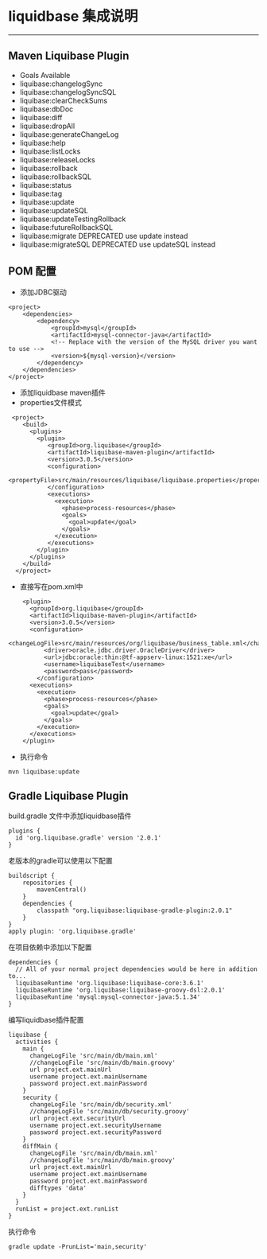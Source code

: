 # liquidbase 集成说明

--------

## Maven Liquibase Plugin

- Goals Available
 - liquibase:changelogSync
 - liquibase:changelogSyncSQL
 - liquibase:clearCheckSums
 - liquibase:dbDoc
 - liquibase:diff
 - liquibase:dropAll
 - liquibase:generateChangeLog
 - liquibase:help
 - liquibase:listLocks
 - liquibase:releaseLocks
 - liquibase:rollback
 - liquibase:rollbackSQL
 - liquibase:status
 - liquibase:tag
 - liquibase:update
 - liquibase:updateSQL
 - liquibase:updateTestingRollback
 - liquibase:futureRollbackSQL
 - liquibase:migrate DEPRECATED use update instead
 - liquibase:migrateSQL DEPRECATED use updateSQL instead

## POM 配置

- 添加JDBC驱动
```
<project>
    <dependencies>
        <dependency>
            <groupId>mysql</groupId>
            <artifactId>mysql-connector-java</artifactId>
            <!-- Replace with the version of the MySQL driver you want to use -->
            <version>${mysql-version}</version>
        </dependency>
    </dependencies>
</project>
```

- 添加liquidbase maven插件
 - properties文件模式 
```
 <project>
    <build>
      <plugins>
		<plugin>
		   <groupId>org.liquibase</groupId>
		   <artifactId>liquibase-maven-plugin</artifactId>
		   <version>3.0.5</version>
		   <configuration>                  
			  <propertyFile>src/main/resources/liquibase/liquibase.properties</propertyFile>
		   </configuration>                
		   <executions>
			 <execution>
			   <phase>process-resources</phase>                                                                  
			   <goals>
				 <goal>update</goal>
			   </goals>
			 </execution>
		   </executions>
		</plugin> 	
      </plugins>
    </build>
  </project>
```
 - 直接写在pom.xml中
```
    <plugin>
      <groupId>org.liquibase</groupId>
      <artifactId>liquibase-maven-plugin</artifactId>
      <version>3.0.5</version>
      <configuration>
        <changeLogFile>src/main/resources/org/liquibase/business_table.xml</changeLogFile>
          <driver>oracle.jdbc.driver.OracleDriver</driver>
          <url>jdbc:oracle:thin:@tf-appserv-linux:1521:xe</url>
          <username>liquibaseTest</username>
          <password>pass</password>
        </configuration>
      <executions>
        <execution>
          <phase>process-resources</phase>
          <goals>
            <goal>update</goal>
          </goals>
        </execution>
      </executions>
    </plugin>
```

- 执行命令
```
mvn liquibase:update
```

## Gradle Liquibase Plugin

build.gradle 文件中添加liquidbase插件
```
plugins {
  id 'org.liquibase.gradle' version '2.0.1'
}
```
老版本的gradle可以使用以下配置
```
buildscript {
    repositories {
        mavenCentral()
    }
    dependencies {
        classpath "org.liquibase:liquibase-gradle-plugin:2.0.1"
    }
}
apply plugin: 'org.liquibase.gradle'
```
在项目依赖中添加以下配置
```
dependencies {
  // All of your normal project dependencies would be here in addition to...
  liquibaseRuntime 'org.liquibase:liquibase-core:3.6.1'
  liquibaseRuntime 'org.liquibase:liquibase-groovy-dsl:2.0.1'
  liquibaseRuntime 'mysql:mysql-connector-java:5.1.34'
}
```
编写liquidbase插件配置
```
liquibase {
  activities {
    main {
      changeLogFile 'src/main/db/main.xml'
	  //changeLogFile 'src/main/db/main.groovy'
      url project.ext.mainUrl
      username project.ext.mainUsername
      password project.ext.mainPassword
    }
    security {
      changeLogFile 'src/main/db/security.xml'
	  //changeLogFile 'src/main/db/security.groovy'
      url project.ext.securityUrl
      username project.ext.securityUsername
      password project.ext.securityPassword
    }
    diffMain {
	  changeLogFile 'src/main/db/main.xml'      
	  //changeLogFile 'src/main/db/main.groovy'
      url project.ext.mainUrl
      username project.ext.mainUsername
      password project.ext.mainPassword
      difftypes 'data'
    }
  }
  runList = project.ext.runList
}
```
执行命令
```
gradle update -PrunList='main,security'
```